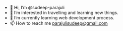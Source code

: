 - 👋 Hi, I’m @sudeep-parajuli
- 👀 I’m interested in travelling and learning new things.
- 🌱 I’m currently learning web development process.
- 📫 How to reach me parajulisudeep@gmail.com

<!---
sudeep-parajuli/sudeep-parajuli is a ✨ special ✨ repository because its `README.md` (this file) appears on your GitHub profile.
You can click the Preview link to take a look at your changes.
--->
